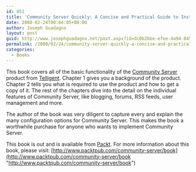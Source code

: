 ```yaml
---
id: 851
title: 'Community Server Quickly: A Concise and Practical Guide to Installation, Administration, and Customization'
date: 2008-02-24T00:04:05+00:00
author: Joseph Guadagno
layout: post
guid: http://www.josephguadagno.net/post.aspx?id=dc0b2bbe-efee-4a94-8459-f5cc7069279f
permalink: /2008/02/24/community-server-quickly-a-concise-and-practical-guide-to-installation-administration-and-customization/
categories:
  - Books
---
```

This book covers all of the basic functionality of the [Community Server](http://communityserver.org/Default.aspx) product from [Telligent](http://telligent.com/). Chapter 1 gives you a background of the product. Chapter 2 tells you what is required to use the product and how to get a copy of it. The rest of the chapters dive into the detail on the individual features of Community Server, like blogging, forums, RSS feeds, user management and more.

The author of the book was very diligent to capture every and explain the many configuration options for Community Server. This makes the book a worthwhile purchase for anyone who wants to implement Community Server.

This book is out and is available from [Packt](http://www.packtpub.com/). For more information about this book, please visit: [http://www.packtpub.com/community-server/book](http://www.packtpub.com/community-server/book "http://www.packtpub.com/community-server/book")